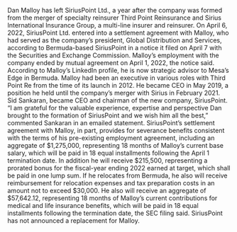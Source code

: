 Dan Malloy has left SiriusPoint Ltd., a year after the company was formed from the merger of specialty reinsurer Third Point Reinsurance and Sirius International Insurance Group, a multi-line insurer and reinsurer.
On April 6, 2022, SiriusPoint Ltd. entered into a settlement agreement with Malloy, who had served as the company’s president, Global Distribution and Services, according to Bermuda-based SiriusPoint in a notice it filed on April 7 with the Securities and Exchange Commission.
Malloy’s employment with the company ended by mutual agreement on April 1, 2022, the notice said. According to Malloy’s LinkedIn profile, he is now strategic advisor to Mesa’s Edge in Bermuda.
Malloy had been an executive in various roles with Third Point Re from the time of its launch in 2012. He became CEO in May 2019, a position he held until the company’s merger with Sirius in February 2021. Sid Sankaran, became CEO and chairman of the new company, SiriusPoint.
“I am grateful for the valuable experience, expertise and perspective Dan brought to the formation of SiriusPoint and we wish him all the best,” commented Sankaran in an emailed statement.
SiriusPoint’s settlement agreement with Malloy, in part, provides for severance benefits consistent with the terms of his pre-existing employment agreement, including an aggregate of $1,275,000, representing 18 months of Malloy’s current base salary, which will be paid in 18 equal installments following the April 1 termination date.
In addition he will receive $215,500, representing a prorated bonus for the fiscal-year ending 2022 earned at target, which shall be paid in one lump sum. If he relocates from Bermuda, he also will receive reimbursement for relocation expenses and tax preparation costs in an amount not to exceed $30,000. He also will receive an aggregate of $57,642.12, representing 18 months of Malloy’s current contributions for medical and life insurance benefits, which will be paid in 18 equal installments following the termination date, the SEC filing said.
SiriusPoint has not announced a replacement for Malloy.
